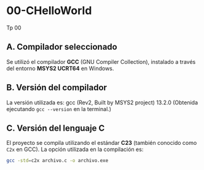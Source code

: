 # 00-CHelloWorld
Tp 00
## A. Compilador seleccionado
Se utilizó el compilador **GCC** (GNU Compiler Collection), instalado a través del entorno **MSYS2 UCRT64** en Windows.
## B. Versión del compilador
La versión utilizada es: gcc (Rev2, Built by MSYS2 project) 13.2.0
(Obtenida ejecutando `gcc --version` en la terminal.)
## C. Versión del lenguaje C
El proyecto se compila utilizando el estándar **C23** (también conocido como `C2x` en GCC).
La opción utilizada en la compilación es:
```bash
gcc -std=c2x archivo.c -o archivo.exe
